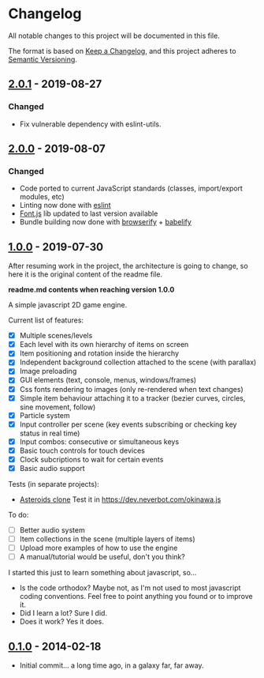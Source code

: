 # Changelog

All notable changes to this project will be documented in this file.

The format is based on [Keep a Changelog](https://keepachangelog.com/en/1.0.0/),
and this project adheres to [Semantic Versioning](https://semver.org/spec/v2.0.0.html).

## [2.0.1] - 2019-08-27

### Changed

- Fix vulnerable dependency with eslint-utils.

## [2.0.0] - 2019-08-07

### Changed

- Code ported to current JavaScript standards (classes, import/export modules, etc)
- Linting now done with [eslint](https://github.com/eslint/eslint)
- [Font.js](https://github.com/Pomax/Font.js) lib updated to last version available
- Bundle building now done with [browserify](https://github.com/browserify/browserify) + [babelify](https://github.com/babel/babelify)

## [1.0.0] - 2019-07-30

After resuming work in the project, the architecture is going to change, so here it is the
original content of the readme file.

**readme.md contents when reaching version 1.0.0**

A simple javascript 2D game engine.

Current list of features:

- [x] Multiple scenes/levels
- [x] Each level with its own hierarchy of items on screen
- [x] Item positioning and rotation inside the hierarchy
- [x] Independent background collection attached to the scene (with parallax)
- [x] Image preloading
- [x] GUI elements (text, console, menus, windows/frames)
- [x] Css fonts rendering to images (only re-rendered when text changes)
- [x] Simple item behaviour attaching it to a tracker (bezier curves, circles, sine movement, follow)
- [x] Particle system
- [x] Input controller per scene (key events subscribing or checking key status in real time)
- [x] Input combos: consecutive or simultaneous keys
- [x] Basic touch controls for touch devices
- [x] Clock subcriptions to wait for certain events
- [x] Basic audio support

Tests (in separate projects):

- [Asteroids clone](https://github.com/neverbot/okinawa-asteroids)
  Test it in https://dev.neverbot.com/okinawa.js

To do:

- [ ] Better audio system
- [ ] Item collections in the scene (multiple layers of items)
- [ ] Upload more examples of how to use the engine
- [ ] A manual/tutorial would be useful, don't you think?

I started this just to learn something about javascript, so...

- Is the code orthodox? Maybe not, as I'm not used to most javascript coding conventions. Feel free to point anything you found or to improve it.
- Did I learn a lot? Sure I did.
- Does it work? Yes it does.

## [0.1.0] - 2014-02-18

- Initial commit... a long time ago, in a galaxy far, far away.

[2.0.1]: https://github.com/okinawajs/okinawa.js/releases/tag/2.0.1
[2.0.0]: https://github.com/okinawajs/okinawa.js/releases/tag/2.0.0
[1.0.0]: https://github.com/okinawajs/okinawa.js/releases/tag/1.0.0
[0.1.0]: https://github.com/okinawajs/okinawa.js/releases/tag/0.1.0
